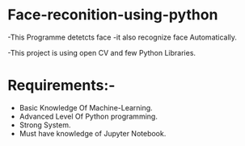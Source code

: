 # Face-reconition-using-python
-This Programme detetcts face
-it also recognize face Automatically.

-This project is using open CV and few Python Libraries.
 # Requirements:-
 - Basic Knowledge Of Machine-Learning.
 - Advanced Level Of Python programming.
 - Strong System.
 - Must have knowledge of Jupyter Notebook.
